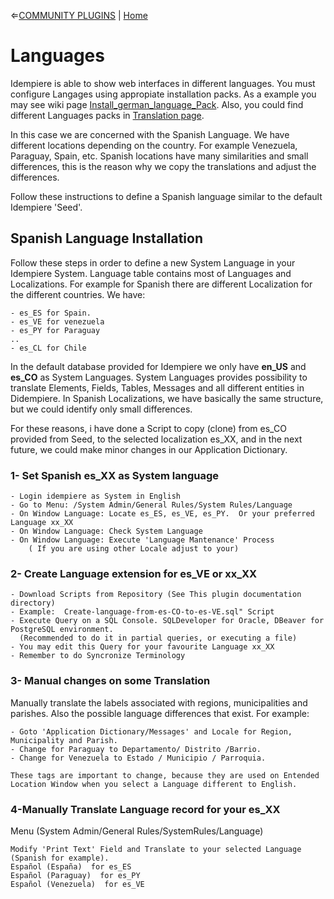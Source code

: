 &lArr;[COMMUNITY PLUGINS](../README.md) | [Home](../README.md)
# <b>Languages</b>

Idempiere is able to show web interfaces in different languages. You must configure Langages using appropiate installation packs.
As a example you may see wiki page [Install_german_language_Pack](https://wiki.idempiere.org/en/Install_german_language_Pack). Also, you could find different Languages packs in [Translation page](https://wiki.idempiere.org/en/Translations).

In this case we are concerned with the Spanish Language. We have different locations depending on the country. For example Venezuela, Paraguay, Spain, etc. Spanish locations have many similarities and small differences, this is the reason why we copy the translations and adjust the differences.

Follow these instructions to define a Spanish language similar to the default Idempiere 'Seed'.

## <b>Spanish Language Installation </b>

Follow these steps in order to define a new System Language in your Idempiere System.
Language table contains most of Languages and Localizations. For example for Spanish there are different Localization for the different countries.
We have:

```text
- es_ES for Spain.
- es_VE for venezuela
- es_PY for Paraguay
..
- es_CL for Chile
```
In the default database provided for Idempiere we only have <b>en_US</b> and <b>es_CO</b> as System Languages.
System Languages provides possibility to translate Elements, Fields, Tables, Messages and all different entities in Didempiere.
In Spanish Localizations, we have basically the same structure, but we could identify only small differences. 

For these reasons, i have done a Script to copy (clone) from es_CO provided from Seed, to the selected localization es_XX, and in the next future, we could make minor changes in our Application Dictionary.
	
### <b>1- Set Spanish es_XX as System language</b>
```text
- Login idempiere as System in English
- Go to Menu: /System Admin/General Rules/System Rules/Language
- On Window Language: Locate es_ES, es_VE, es_PY.  Or your preferred Language xx_XX
- On Window Language: Check System Language
- On Window Language: Execute 'Language Mantenance' Process
    ( If you are using other Locale adjust to your)
```

### <b>2- Create Language extension for es_VE or xx_XX</b>
```text
- Download Scripts from Repository (See This plugin documentation directory)
- Example:  Create-language-from-es-CO-to-es-VE.sql" Script
- Execute Query on a SQL Console. SQLDeveloper for Oracle, DBeaver for PostgreSQL environment.
  (Recommended to do it in partial queries, or executing a file)
- You may edit this Query for your favourite Language xx_XX
- Remember to do Syncronize Terminology
```

### <b>3- Manual changes on some Translation</b>

Manually translate the labels associated with regions, municipalities and parishes. Also the possible language differences that exist.
For example:
```text
- Goto 'Application Dictionary/Messages' and Locale for Region, Municipality and Parish.
- Change for Paraguay to Departamento/ Distrito /Barrio.
- Change for Venezuela to Estado / Municipio / Parroquia.

These tags are important to change, because they are used on Entended Location Window when you select a Language different to English.
```

### <b>4-Manually Translate Language record for your es_XX</b>

Menu (System Admin/General Rules/SystemRules/Language)

```text
Modify 'Print Text' Field and Translate to your selected Language (Spanish for example). 
Español (España)  for es_ES
Español (Paraguay)  for es_PY
Español (Venezuela)  for es_VE
```

